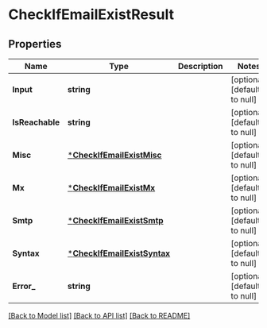 # CheckIfEmailExistResult

## Properties
Name | Type | Description | Notes
------------ | ------------- | ------------- | -------------
**Input** | **string** |  | [optional] [default to null]
**IsReachable** | **string** |  | [optional] [default to null]
**Misc** | [***CheckIfEmailExistMisc**](CheckIfEmailExistMisc.md) |  | [optional] [default to null]
**Mx** | [***CheckIfEmailExistMx**](CheckIfEmailExistMX.md) |  | [optional] [default to null]
**Smtp** | [***CheckIfEmailExistSmtp**](CheckIfEmailExistSMTP.md) |  | [optional] [default to null]
**Syntax** | [***CheckIfEmailExistSyntax**](CheckIfEmailExistSyntax.md) |  | [optional] [default to null]
**Error_** | **string** |  | [optional] [default to null]

[[Back to Model list]](../README.md#documentation-for-models) [[Back to API list]](../README.md#documentation-for-api-endpoints) [[Back to README]](../README.md)

